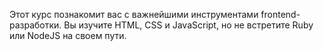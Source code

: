 Этот курс познакомит вас с важнейшими инструментами frontend-разработки. Вы изучите HTML, CSS и JavaScript, но не встретите Ruby или NodeJS на своем пути.
